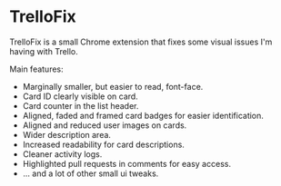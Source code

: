 TrelloFix
=======

TrelloFix is a small Chrome extension that fixes some visual issues I'm having with Trello.

Main features:
* Marginally smaller, but easier to read, font-face.
* Card ID clearly visible on card.
* Card counter in the list header.
* Aligned, faded and framed card badges for easier identification.
* Aligned and reduced user images on cards.
* Wider description area.
* Increased readability for card descriptions.
* Cleaner activity logs.
* Highlighted pull requests in comments for easy access.
* ... and a lot of other small ui tweaks.